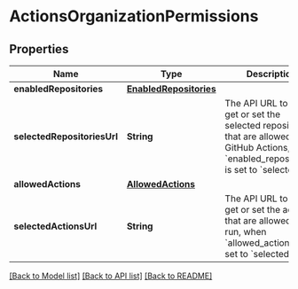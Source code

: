 # ActionsOrganizationPermissions

## Properties
Name | Type | Description | Notes
------------ | ------------- | ------------- | -------------
**enabledRepositories** | [**EnabledRepositories**](EnabledRepositories.md) |  | 
**selectedRepositoriesUrl** | **String** | The API URL to use to get or set the selected repositories that are allowed to run GitHub Actions, when &#x60;enabled_repositories&#x60; is set to &#x60;selected&#x60;. | [optional] 
**allowedActions** | [**AllowedActions**](AllowedActions.md) |  | 
**selectedActionsUrl** | **String** | The API URL to use to get or set the actions that are allowed to run, when &#x60;allowed_actions&#x60; is set to &#x60;selected&#x60;. | [optional] 

[[Back to Model list]](../README.md#documentation-for-models) [[Back to API list]](../README.md#documentation-for-api-endpoints) [[Back to README]](../README.md)


